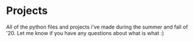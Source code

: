 # Projects
All of the python files and projects i've made during the summer and fall of '20. Let me know if you have any questions about what is what :)
